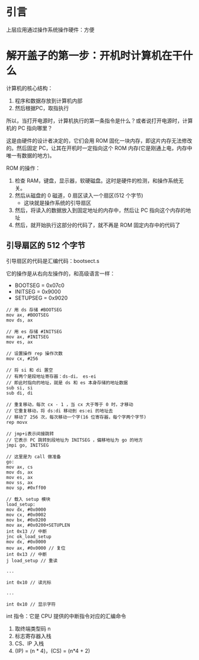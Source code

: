# 引言

上层应用通过操作系统操作硬件：方便

# 解开盖子的第一步：开机时计算机在干什么

计算机的核心结构：
1. 程序和数据存放到计算机内部
2. 然后根据PC，取指执行

所以，当打开电源时，计算机执行的第一条指令是什么？或者说打开电源时，计算机的 PC 指向哪里？

这是由硬件的设计者决定的，它们会用 ROM 固化一块内存，即这片内存无法修改的。然后固定 PC，让其在开机时一定指向这个 ROM 内存(它是刚通上电，内存中唯一有数据的地方)。

ROM 的操作：
1. 检查 RAM，键盘，显示器，软硬磁盘。这时是硬件的检测，和操作系统无关。
2. 然后从磁盘的 0 磁道，0 扇区读入一个扇区(512 个字节)
	- 这块就是操作系统的引导扇区
3. 然后，将读入的数据放入到固定地址的内存中，然后让 PC 指向这个内存的地址
4. 然后，就开始执行这部分的代码了，就不再是 ROM 固定内存中的代码了

## 引导扇区的 512 个字节

引导扇区的代码是汇编代码：bootsect.s

它的操作是从右向左操作的，和高级语言一样：
- BOOTSEG = 0x07c0
- INITSEG = 0x9000
- SETUPSEG = 0x9020
```
// 用 ds 存储 #BOOTSEG
mov ax, #BOOTSEG
mov ds, ax

// 用 es 存储 #INITSEG
mov ax, #INITSEG
mov es, ax

// 设置操作 rep 操作次数
mov cx, #256

// 将 si 和 di 置空
// 有两个是段地址寄存器：ds-di， es-ei
// 即此时指向的地址，就是 ds 和 es 本身存储的地址数据
sub si, si
sub di, di

// 重复移动，每次 cx - 1 ，当 cx 大于等于 0 时，才移动
// 它重复移动，将 ds:di 移动到 es:ei 的地址去
// 移动了 256 次，每次移动一个字(16 位寄存器，每个字两个字节)
rep movx

// jmp+i表示间接跳转
// 它表示 PC 跳转到段地址为 INITSEG ，偏移地址为 go 的地方
jmpi go, INITSEG

// 这里是为 call 做准备
go:
mov ax, cs
mov ds, ax
mov es, ax
mov ss, ax
mov sp, #0xff00

// 载入 setup 模块
load_setup:
mov dx, #0x0000
mov cx, #0x0002
mov bx, #0x0200
mov ax, #0x0200+SETUPLEN
int 0x13 // 中断
jnc ok_load_setup
mov dx, #0x0000
mov ax, #0x0000 // 复位
int 0x13 // 中断
j load_setup // 重读

...

int 0x10 // 读光标

...

int 0x10 // 显示字符
```

int 指令：它是 CPU 提供的中断指令对应的汇编命令
1. 取终端类型码 n
2. 标志寄存器入栈
3. CS、IP 入栈
4. (IP) = (n \* 4)，(CS) = (n\*4 + 2)